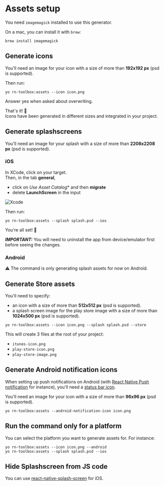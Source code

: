 # Assets setup

You need `imagemagick` installed to use this generator.

On a mac, you can install it with `brew`:
```
brew install imagemagick
```

## Generate icons
You'll need an image for your icon with a size of more than **192x192 px** (psd is supported).

Then run:
```
yo rn-toolbox:assets --icon icon.png
```
Answer yes when asked about overwriting.

That's it! :balloon:  
Icons have been generated in different sizes and integrated in your project.

## Generate splashscreens

You'll need an image for your splash with a size of more than **2208x2208 px** (psd is supported).

### iOS

In XCode, click on your target.  
Then, in the tab **general**,
- click on *Use Asset Catalog** and then **migrate**
- delete **LaunchScreen** in the input

![Xcode](https://raw.githubusercontent.com/bamlab/generator-rn-toolbox/master/generators/assets/xcode.png)

Then run:
```
yo rn-toolbox:assets --splash splash.psd --ios
```

You're all set! :dancer:

***IMPORTANT:*** You will need to uninstall the app from device/emulator first before seeing the changes.

### Android

:warning: The command is only generating splash assets for now on Android.

## Generate Store assets

You'll need to specify:
  - an icon with a size of more than **512x512 px**  (psd is supported).
  - a splash screen image for the play store image with a size of more than **1024x500 px** (psd is supported).

```
yo rn-toolbox:assets --icon icon.png --splash splash.psd --store
```

This will create 3 files at the root of your project:
  - `itunes-icon.png`
  - `play-store-icon.png`
  - `play-store-image.png`

## Generate Android notification icons

When setting up push notifications on Android (with [React Native Push notification](https://github.com/zo0r/react-native-push-notification) for instance), you'll need a [status bar icon](https://developer.android.com/guide/practices/ui_guidelines/icon_design_status_bar.html).

You'll need an image for your icon with a size of more than **96x96 px** (psd is supported).
```
yo rn-toolbox:assets --android-notification-icon icon.png
```

## Run the command only for a platform
You can select the platform you want to generate assets for. For instance:
```
yo rn-toolbox:assets --icon icon.png --android
yo rn-toolbox:assets --splash splash.psd --ios
```

## Hide Splashscreen from JS code

You can use [react-native-splash-screen](https://github.com/crazycodeboy/react-native-splash-screen) for iOS.
